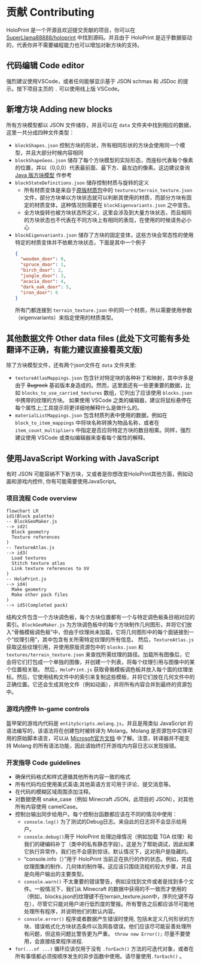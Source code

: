 # 贡献 Contributing
HoloPrint 是一个开源且欢迎提交贡献的项目，你可以在 [SuperLlama88888/holoprint](https://github.com/SuperLlama88888/holoprint) 中找到源码。并且由于 HoloPrint 是近乎数据驱动的，代表你并不需要编程能力也可以增加对新方块的支持。

## 代码编辑 Code editor
强烈建议使用VSCode，或者任何能够显示基于 JSON schmas 和 JSDoc 的提示。按下项目主页的 `.` 可以使用线上版 VSCode。

## 新增方块 Adding new blocks
所有方块模型都以 JSON 文件储存，并且可以在 `data` 文件夹中找到相应的数据，这里一共分成四种文件类型：
- `blockShapes.json` 控制方块的形状，所有相同形状的方块会使用同一个模型，并且大部分时候内容相同
- `blockShapeGeos.json` 储存了每个方块模型的实际形态，而座标代表每个像素的位置，并以（0,0,0）代表最前面、最下方、最左边的像素。这边建议查询 [Java 版方块模型](https://mcasset.cloud/1.21.3/assets/minecraft/models/block) 作参考
- `blockStateDefinitions.json` 储存控制材质与旋转的定义
  - 所有材质变体是来自于[原版材质包](https://github.com/Mojang/bedrock-samples/tree/preview/resource_pack)中的 `textures/terrain_texture.json` 文件，部分方块单以方块状态就可以判断其使用的材质，而部分方块有固定的材质变体，这种情况则需要在 `blockEigenvariants.json` 之中宣告。
  - 全方块旋转也被方块状态所定义，这里会涉及到大量方块状态，而且相同的方块状态也不代表在不同方块上有相同的表现，在使用的时候请务必小心
- `blockEigenvariants.json` 储存了方块的固定变体，这些方块会常态性的使用特定的材质变体并不依赖方块状态，下面是其中一个例子
  ```json
  {
    "wooden_door": 0,
    "spruce_door": 1,
    "birch_door": 2,
    "jungle_door": 3,
    "acacia_door": 4,
    "dark_oak_door": 5,
    "iron_door": 6
  }
  ```
  所有门都连接到 `terrain_texture.json` 中的同一个材质，所以需要使用参数（eigenvariants）来指定使用的材质类型。
## 其他数据文件 Other data files (此处下文可能有多处翻译不正确，有能力建议直接看英文版)
除了方块模型文件，还有两个json文件在 `data` 文件夹里:
- `textureAtlasMappings.json` 包含针对特定块的各种补丁和映射，其中许多是由于 ~~Bugrock~~ 基岩版本身造成的。然而，这里面还有一些更重要的数据，比如 `blocks_to_use_carried_textures` 数组，它列出了应该使用 `blocks.json` 中携带的纹理的方块。
如果使用 VSCode 之类的编辑器，建议将鼠标悬停在每个属性上;工具提示将更详细地解释什么是做什么的。
- `materialListMappings.json` 包含材质列表中使用的数据，例如在 `block_to_item_mappings` 中将块名称转换为物品名称，或者在 `item_count_multipliers` 中指定是否应将特定方块的数目相乘。同样，强烈建议使用 VSCode 或类似编辑器来查看每个属性的解释。

## 使用JavaScript Working with JavaScript
有时 JSON 可能容纳不下新方块，又或者是你想改变HoloPrint其他方面，例如动画和游戏内控件, 你有可能需要使用JavaScript。
### 项目流程 Code overview
``` mermaid
flowchart LR
id1(Block palette)
-- BlockGeoMaker.js
--> id2(
  Block geometry
  Texture references
)
-- TextureAtlas.js
--> id3(
  Load textures
  Stitch texture atlas
  Link texture references to UV
)
-- HoloPrint.js
--> id4(
  Make geometry
  Make other pack files
)
--> id5(Completed pack)
```
结构文件包含一个方块调色板，每个方块位置都有一个与特定调色板条目相对应的索引。`BlockGeoMaker.js` 为方块调色板中的每个方块制作几何图形，并将它们放入“骨骼模板调色板”中，但由于纹理尚未加载，它将几何图形中的每个面链接到一个“纹理引用”，其中包含有关所需特定纹理的所有信息。
然后，`TextureAtlas.js` 获取这些纹理引用，并使用原版资源包中的 `blocks.json` 和 `textures/terrain_texture.json` 来查找所需纹理的路径。加载所有图像后，它会将它们打包成一个单独的图像，并创建一个列表，将每个纹理引用与图像中的某个位置相关联。
然后，`HoloPrint.js` 获取骨骼模板调色板并放入每个面的纹理坐标。然后，它使用结构文件中的索引来复制这些模板，并将它们放在几何文件中的正确位置。它还会生成其他文件（例如动画），并将所有内容合并到最终的资源包中。
### 游戏内控件 In-game controls
盔甲架的游戏内代码是 `entityScripts.molang.js`，并且是用类似 JavaScript 的语法编写的，该语法将在创建包时被转译为 Molang。Molang 是资源包中实体可用的原始脚本语言，可以从 [Microsoft官方文档](https://learn.microsoft.com/en-us/minecraft/creator/reference/content/molangreference/examples/molangconcepts/molangintroduction?view=minecraft-bedrock-stable) 中了解。注意，转译器并不能支持 Molang 的所有语法功能，因此请始终打开游戏内内容日志以发现报错。
### 开发指导 Code guidelines
- 确保代码格式和样式遵循其他所有内容一致的格式
- 所有代码均应使用美式英语;其他英语方言可用于评论、提交消息等。
- 在代码的模糊区域周围添加注释。
- 对数据使用 snake_case（例如 Minecraft JSON，此项目的 JSON），对其他所有内容使用 camelCase。
- 控制台输出同步给用户。每个控制台函数都应该在不同的情况中使用：
  - `console.log()` 为了测试的Debug日志。来自此的日志将不会显示给用户。
  - `console.debug()`用于 HoloPrint 处理边缘情况（例如加载 TGA 纹理）和我们的硬编码补丁（类中的私有静态字段）。这是为了帮助调试，因此如果它执行异常作，我们也不会感到惊讶。默认情况下，这对用户是隐藏的。
  - “console.info（）”用于 HoloPrint 当前正在执行的作的状态。例如，完成纹理图集的制作、几何体的制作等。这应该只围绕流程的较大步骤，并且是向用户输出的主要类型。
  - `console.warn()` 不太重要的错误警告，例如没找到文件或者是找到多个文件。一般情况下，我们从 Minecraft 的数据中获得的不一致而才使用的（例如，blocks.json的纹理键不在terrain_texture.json中，序列化键不存在），尽管它只能对用户进行低烈度的警报。所有警告之后都应该尽可能地处理所有程序，并说明他们的默认内容。
  - `console.error()` 程序或者数据产生错误时使用, 包括未定义几何形状的方块、错误格式化方块状态条件以及网各错误。他们应该尽可能妥善处理所有问题，但这些问题比警告更为严重。 `throw new Error();` 尽量不要使用，会直接结束程序进程.
- `for(...of ...)` 循环应该仅用于没有 `.forEach()` 方法的可迭代对象，或者在所有事情都必须按顺序发生的异步函数中使用。请尽量使用`.forEach()` 。
